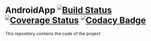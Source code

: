 # AndroidApp [![Build Status](https://travis-ci.org/JoinSports/AndroidApp.svg?branch=master)](https://travis-ci.org/JoinSports/AndroidApp) [![Coverage Status](https://coveralls.io/repos/github/JoinSports/AndroidApp/badge.svg?branch=master)](https://coveralls.io/github/JoinSports/AndroidApp?branch=master) [![Codacy Badge](https://api.codacy.com/project/badge/Grade/2f332c2432d14f67abd78e52a8c64358)](https://www.codacy.com/app/JoinSports/AndroidApp?utm_source=github.com&amp;utm_medium=referral&amp;utm_content=JoinSports/AndroidApp&amp;utm_campaign=Badge_Grade)
This repository contains the code of the project


